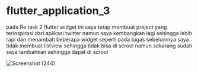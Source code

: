 # flutter_application_3

pada Re task 2 flutter widget ini saya tetap membuat project yang terinspirasi dari aplikasi twitter namun saya kembangkan lagi sehingga lebih rapi dan menambah beberapa widget seperti pada tugas sebelumnya saya tidak membuat listview sehingga tidak bisa di scrool namun sekarang sudah saya tambahkan sehingga dapat di scrool

![Screenshot (244)](https://user-images.githubusercontent.com/54989440/134511533-f59665a4-23fe-46ef-8ef5-fdb62c254ffa.png)
